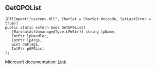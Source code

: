 ## GetGPOList

```
[DllImport("userenv.dll", CharSet = CharSet.Unicode, SetLastError = true)]
public static extern bool GetGPOList(
   [MarshalAs(UnmanagedType.LPWStr)] string lpName,
   IntPtr lpHandler,
   IntPtr lpArgs,
   uint dwFlags,
   IntPtr pGPOList
);
```

Microsoft documentation: [Link](https://docs.microsoft.com/en-us/windows/win32/api/userenv/nf-userenv-getgpolistw)
